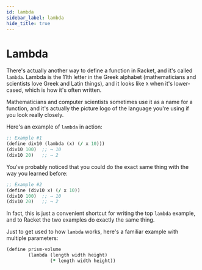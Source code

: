 ```yaml
---
id: lambda
sidebar_label: lambda
hide_title: true
---
```


# Lambda

There's actually another way to define a function in Racket, and it's called
`lambda`. Lambda is the 11th letter in the Greek alphabet (mathematicians and 
scientists love Greek and Latin things), and it looks like `λ` when it's
lower-cased, which is how it's often written.

Mathematicians and computer scientists sometimes use it as a name for a 
function, and it's actually the picture logo of the language you're using if you
look really closely.

Here's an example of `lambda` in action:

``` clojure
;; Example #1
(define div10 (lambda (x) (/ x 10)))
(div10 100)  ;; → 10
(div10 20)   ;; → 2
```

You've probably noticed that you could do the exact same thing with the way you
learned before:

``` clojure
;; Example #2
(define (div10 x) (/ x 10))
(div10 100)  ;; → 10
(div10 20)   ;; → 2
```

In fact, this is just a convenient shortcut for writing the top `lambda` 
example, and to Racket the two examples do exactly the same thing.

Just to get used to how `lambda` works, here's a familiar example with multiple
parameters:

``` clojure
(define prism-volume 
        (lambda (length width height) 
                (* length width height))
```
